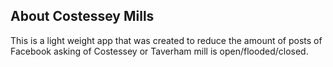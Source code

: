 

## About Costessey Mills

This is a light weight app that was created to reduce the amount of posts of Facebook asking of Costessey or Taverham mill is open/flooded/closed.

